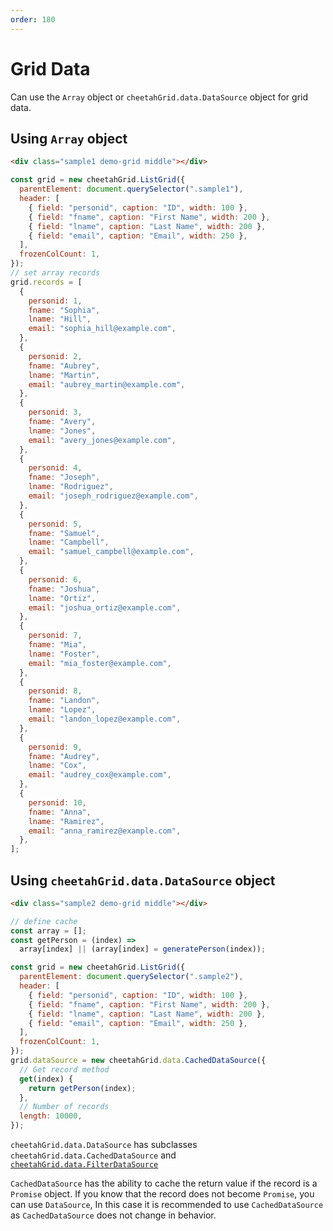 ```yaml
---
order: 180
---
```


# Grid Data

Can use the `Array` object or `cheetahGrid.data.DataSource` object for grid data.

## Using `Array` object

<code-preview>

```html
<div class="sample1 demo-grid middle"></div>
```

```js
const grid = new cheetahGrid.ListGrid({
  parentElement: document.querySelector(".sample1"),
  header: [
    { field: "personid", caption: "ID", width: 100 },
    { field: "fname", caption: "First Name", width: 200 },
    { field: "lname", caption: "Last Name", width: 200 },
    { field: "email", caption: "Email", width: 250 },
  ],
  frozenColCount: 1,
});
// set array records
grid.records = [
  {
    personid: 1,
    fname: "Sophia",
    lname: "Hill",
    email: "sophia_hill@example.com",
  },
  {
    personid: 2,
    fname: "Aubrey",
    lname: "Martin",
    email: "aubrey_martin@example.com",
  },
  {
    personid: 3,
    fname: "Avery",
    lname: "Jones",
    email: "avery_jones@example.com",
  },
  {
    personid: 4,
    fname: "Joseph",
    lname: "Rodriguez",
    email: "joseph_rodriguez@example.com",
  },
  {
    personid: 5,
    fname: "Samuel",
    lname: "Campbell",
    email: "samuel_campbell@example.com",
  },
  {
    personid: 6,
    fname: "Joshua",
    lname: "Ortiz",
    email: "joshua_ortiz@example.com",
  },
  {
    personid: 7,
    fname: "Mia",
    lname: "Foster",
    email: "mia_foster@example.com",
  },
  {
    personid: 8,
    fname: "Landon",
    lname: "Lopez",
    email: "landon_lopez@example.com",
  },
  {
    personid: 9,
    fname: "Audrey",
    lname: "Cox",
    email: "audrey_cox@example.com",
  },
  {
    personid: 10,
    fname: "Anna",
    lname: "Ramirez",
    email: "anna_ramirez@example.com",
  },
];
```

</code-preview>

## Using `cheetahGrid.data.DataSource` object

<code-preview>

```html
<div class="sample2 demo-grid middle"></div>
```

```js
// define cache
const array = [];
const getPerson = (index) =>
  array[index] || (array[index] = generatePerson(index));

const grid = new cheetahGrid.ListGrid({
  parentElement: document.querySelector(".sample2"),
  header: [
    { field: "personid", caption: "ID", width: 100 },
    { field: "fname", caption: "First Name", width: 200 },
    { field: "lname", caption: "Last Name", width: 200 },
    { field: "email", caption: "Email", width: 250 },
  ],
  frozenColCount: 1,
});
grid.dataSource = new cheetahGrid.data.CachedDataSource({
  // Get record method
  get(index) {
    return getPerson(index);
  },
  // Number of records
  length: 10000,
});
```

</code-preview>

`cheetahGrid.data.DataSource` has subclasses
`cheetahGrid.data.CachedDataSource` and [`cheetahGrid.data.FilterDataSource`](./FilterDataSource.md)

`CachedDataSource` has the ability to cache the return value if the record is a `Promise` object.
If you know that the record does not become `Promise`, you can use `DataSource`,
In this case it is recommended to use `CachedDataSource` as `CachedDataSource` does not change in behavior.
